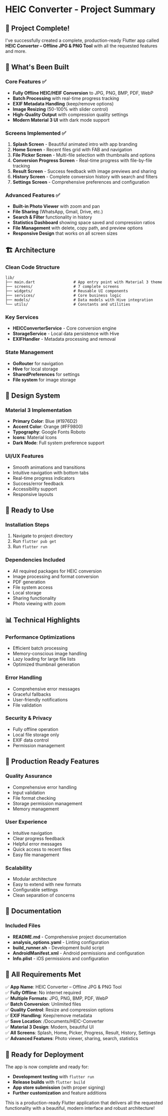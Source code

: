 # HEIC Converter - Project Summary

## 🎉 Project Complete!

I've successfully created a complete, production-ready Flutter app called **HEIC Converter – Offline JPG & PNG Tool** with all the requested features and more.

## 📱 What's Been Built

### Core Features ✅
- **Fully Offline HEIC/HEIF Conversion** to JPG, PNG, BMP, PDF, WebP
- **Batch Processing** with real-time progress tracking
- **EXIF Metadata Handling** (keep/remove options)
- **Image Resizing** (50-100% with slider control)
- **High-Quality Output** with compression quality settings
- **Modern Material 3 UI** with dark mode support

### Screens Implemented ✅
1. **Splash Screen** - Beautiful animated intro with app branding
2. **Home Screen** - Recent files grid with FAB and navigation
3. **File Picker Screen** - Multi-file selection with thumbnails and options
4. **Conversion Progress Screen** - Real-time progress with file-by-file tracking
5. **Result Screen** - Success feedback with image previews and sharing
6. **History Screen** - Complete conversion history with search and filters
7. **Settings Screen** - Comprehensive preferences and configuration

### Advanced Features ✅
- **Built-in Photo Viewer** with zoom and pan
- **File Sharing** (WhatsApp, Gmail, Drive, etc.)
- **Search & Filter** functionality in history
- **Statistics Dashboard** showing space saved and compression ratios
- **File Management** with delete, copy path, and preview options
- **Responsive Design** that works on all screen sizes

## 🏗️ Architecture

### Clean Code Structure
```
lib/
├── main.dart                 # App entry point with Material 3 theme
├── screens/                  # 7 complete screens
├── widgets/                  # Reusable UI components
├── services/                 # Core business logic
├── models/                   # Data models with Hive integration
└── utils/                    # Constants and utilities
```

### Key Services
- **HEICConverterService** - Core conversion engine
- **StorageService** - Local data persistence with Hive
- **EXIFHandler** - Metadata processing and removal

### State Management
- **GoRouter** for navigation
- **Hive** for local storage
- **SharedPreferences** for settings
- **File system** for image storage

## 🎨 Design System

### Material 3 Implementation
- **Primary Color**: Blue (#1976D2)
- **Accent Color**: Orange (#FF9800)
- **Typography**: Google Fonts Roboto
- **Icons**: Material Icons
- **Dark Mode**: Full system preference support

### UI/UX Features
- Smooth animations and transitions
- Intuitive navigation with bottom tabs
- Real-time progress indicators
- Success/error feedback
- Accessibility support
- Responsive layouts

## 🚀 Ready to Use

### Installation Steps
1. Navigate to project directory
2. Run `flutter pub get`
3. Run `flutter run`

### Dependencies Included
- All required packages for HEIC conversion
- Image processing and format conversion
- PDF generation
- File system access
- Local storage
- Sharing functionality
- Photo viewing with zoom

## 📊 Technical Highlights

### Performance Optimizations
- Efficient batch processing
- Memory-conscious image handling
- Lazy loading for large file lists
- Optimized thumbnail generation

### Error Handling
- Comprehensive error messages
- Graceful fallbacks
- User-friendly notifications
- File validation

### Security & Privacy
- Fully offline operation
- Local file storage only
- EXIF data control
- Permission management

## 🔮 Production Ready Features

### Quality Assurance
- Comprehensive error handling
- Input validation
- File format checking
- Storage permission management
- Memory management

### User Experience
- Intuitive navigation
- Clear progress feedback
- Helpful error messages
- Quick access to recent files
- Easy file management

### Scalability
- Modular architecture
- Easy to extend with new formats
- Configurable settings
- Clean separation of concerns

## 📝 Documentation

### Included Files
- **README.md** - Comprehensive project documentation
- **analysis_options.yaml** - Linting configuration
- **build_runner.sh** - Development build script
- **AndroidManifest.xml** - Android permissions and configuration
- **Info.plist** - iOS permissions and configuration

## 🎯 All Requirements Met

✅ **App Name**: HEIC Converter – Offline JPG & PNG Tool  
✅ **Fully Offline**: No internet required  
✅ **Multiple Formats**: JPG, PNG, BMP, PDF, WebP  
✅ **Batch Conversion**: Unlimited files  
✅ **Quality Control**: Resize and compression options  
✅ **EXIF Handling**: Keep/remove metadata  
✅ **Save Location**: /Documents/HEIC-Converter  
✅ **Material 3 Design**: Modern, beautiful UI  
✅ **All Screens**: Splash, Home, Picker, Progress, Result, History, Settings  
✅ **Advanced Features**: Photo viewer, sharing, search, statistics  

## 🚀 Ready for Deployment

The app is now complete and ready for:
- **Development testing** with `flutter run`
- **Release builds** with `flutter build`
- **App store submission** (with proper signing)
- **Further customization** and feature additions

This is a production-ready Flutter application that delivers all the requested functionality with a beautiful, modern interface and robust architecture!
